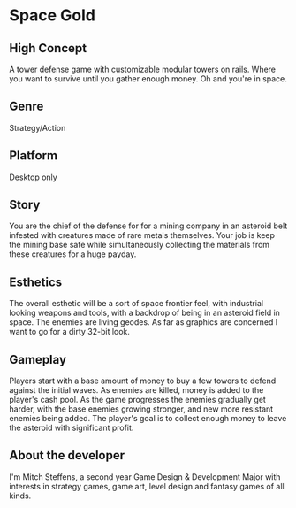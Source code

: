 # Space Gold 
## High Concept
A tower defense game with customizable modular towers on rails. Where you want to survive until you gather enough money. Oh and you're in space.
## Genre
Strategy/Action
## Platform
Desktop only
## Story
You are the chief of the defense for for a mining company in an asteroid belt infested with creatures made of rare metals themselves.
Your job is keep the mining base safe while simultaneously collecting the materials from these creatures for a huge payday.
## Esthetics
The overall esthetic will be a sort of space frontier feel, with industrial looking weapons and tools, with a backdrop of being in an asteroid field
in space. The enemies are living geodes. As far as graphics are concerned I want to go for a dirty 32-bit look.
## Gameplay
Players start with a base amount of money to buy a few towers to defend against the initial waves. As enemies are killed, money is added to the player's cash pool. As the game progresses the enemies gradually get harder, with the base enemies growing stronger, and new more resistant enemies being added. The player's goal is to collect enough money to leave the asteroid with significant profit.
## About the developer
I'm Mitch Steffens, a second year Game Design & Development Major with interests in strategy games, game art, level design and fantasy games of all kinds.